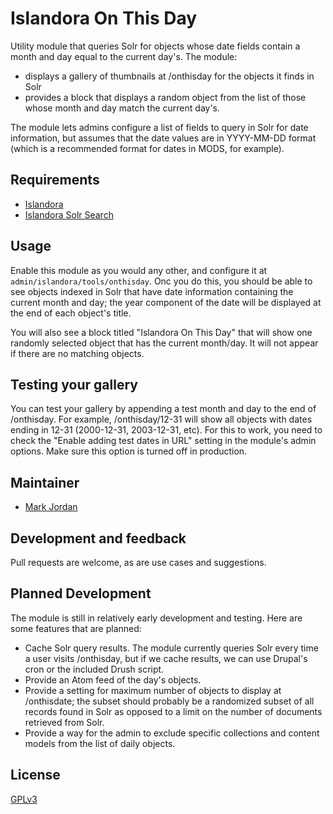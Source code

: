 # Islandora On This Day

Utility module that queries Solr for objects whose date fields contain a month and day equal to the current day's. The module:

* displays a gallery of thumbnails at /onthisday for the objects it finds in Solr
* provides a block that displays a random object from the list of those whose month and day match the current day's.

The module lets admins configure a list of fields to query in Solr for date information, but assumes that the date values are in YYYY-MM-DD format (which is a recommended format for dates in MODS, for example).

## Requirements

* [Islandora](https://github.com/Islandora/islandora)
* [Islandora Solr Search](https://github.com/Islandora/islandora_solr_search)

## Usage

Enable this module as you would any other, and configure it at `admin/islandora/tools/onthisday`. Onc you do this, you should be able to see objects indexed in Solr that have date information containing the current month and day; the year component of the date will be displayed at the end of each object's title.

You will also see a block titled "Islandora On This Day" that will show one randomly selected object that has the current month/day. It will not appear if there are no matching objects.

## Testing your gallery

You can test your gallery by appending a test month and day to the end of /onthisday. For example, /onthisday/12-31 will show all objects with dates ending in 12-31 (2000-12-31, 2003-12-31, etc). For this to work, you need to check the "Enable adding test dates in URL" setting in the module's admin options. Make sure this option is turned off in production.

## Maintainer

* [Mark Jordan](https://github.com/mjordan)

## Development and feedback

Pull requests are welcome, as are use cases and suggestions.

## Planned Development

The module is still in relatively early development and testing. Here are some features that are planned:

* Cache Solr query results. The module currently queries Solr every time a user visits /onthisday, but if we cache results, we can use Drupal's cron or the included Drush script.
* Provide an Atom feed of the day's objects.
* Provide a setting for maximum number of objects to display at /onthisdate; the subset should probably be a randomized subset of all records found in Solr as opposed to a limit on the number of documents retrieved from Solr.
* Provide a way for the admin to exclude specific collections and content models from the list of daily objects.

## License

 [GPLv3](http://www.gnu.org/licenses/gpl-3.0.txt)
